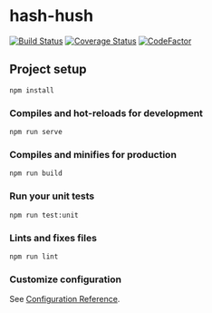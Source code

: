 # hash-hush

[![Build Status](https://travis-ci.com/ninoseki/hash-hush.svg?branch=master)](https://travis-ci.com/ninoseki/hash-hush)
[![Coverage Status](https://coveralls.io/repos/github/ninoseki/hash-hush/badge.svg?branch=master)](https://coveralls.io/github/ninoseki/hash-hush?branch=master)
[![CodeFactor](https://www.codefactor.io/repository/github/ninoseki/hash-hush/badge)](https://www.codefactor.io/repository/github/ninoseki/hash-hush)

## Project setup

```
npm install
```

### Compiles and hot-reloads for development

```
npm run serve
```

### Compiles and minifies for production

```
npm run build
```

### Run your unit tests

```
npm run test:unit
```

### Lints and fixes files

```
npm run lint
```

### Customize configuration

See [Configuration Reference](https://cli.vuejs.org/config/).
